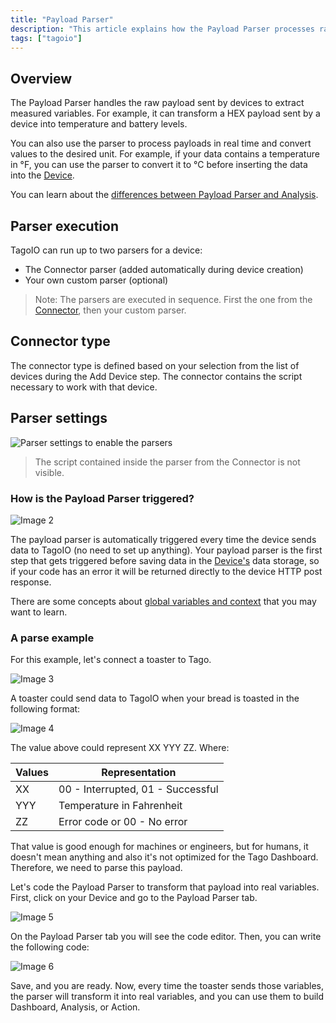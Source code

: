 ```yaml
---
title: "Payload Parser"
description: "This article explains how the Payload Parser processes raw device payloads to extract measured variables, convert units in real time, and how connector-defined and custom parsers are executed within TagoIO."
tags: ["tagoio"]
---
```

## Overview
The Payload Parser handles the raw payload sent by devices to extract measured variables. For example, it can transform a HEX payload sent by a device into temperature and battery levels.

You can also use the parser to process payloads in real time and convert values to the desired unit. For example, if your data contains a temperature in °F, you can use the parser to convert it to °C before inserting the data into the [Device](../devices/devices).

You can learn about the [differences between Payload Parser and Analysis](../payload-parser/payload-parser-overview).

## Parser execution
TagoIO can run up to two parsers for a device:
- The Connector parser (added automatically during device creation)
- Your own custom parser (optional)

> Note: The parsers are executed in sequence. First the one from the [Connector](../integrations/connector-overview), then your custom parser.

## Connector type
The connector type is defined based on your selection from the list of devices during the Add Device step. The connector contains the script necessary to work with that device.

## Parser settings
![Parser settings to enable the parsers](/docs_imagem/tagoio/payload-parser-2.png)

> The script contained inside the parser from the Connector is not visible.

### How is the Payload Parser triggered?
![Image 2](https://cdn.elev.io/file/uploads/VkSrjeSoWpdg7LeGdh2jKUEagxh0dd_cO83j6HUV_6s/rLSRChtkEt9fnM3pmE7dAq7M-e_bhGM35x0_4rFCzko/parser-DnE-zSM.gif)

The payload parser is automatically triggered every time the device sends data to TagoIO (no need to set up anything). Your payload parser is the first step that gets triggered before saving data in the [Device's](https://help.tago.io/portal/en/kb/articles/3-devices) data storage, so if your code has an error it will be returned directly to the device HTTP post response.

There are some concepts about [global variables and context](https://help.tago.io/portal/en/kb/articles/213-payload-parser-context-global-variables) that you may want to learn.

### A parse example

For this example, let's connect a toaster to Tago.

![Image 3](https://cdn.elev.io/file/uploads/qh72WgBv-E2Q3qO94VO2POz6QghyF6TOwT3t_PMEKX4/DzfK3p22YbQg5xPwkRQ76-yWpB60RXGOdIn73n7VRy8/comic-cartoon-toaster-vector-7023342-G8Y.jpg)

A toaster could send data to TagoIO when your bread is toasted in the following format:

![Image 4](https://cdn.elev.io/file/uploads/qh72WgBv-E2Q3qO94VO2POz6QghyF6TOwT3t_PMEKX4/AdQ1QYuEZgPYr5VZxjh8bdLxwJXu_7ecC-5hrh4ae28/1544036821426-yHM.png)

The value above could represent XX YYY ZZ. Where:

| Values | Representation |
| --- | --- |
| XX | 00 - Interrupted, 01 - Successful |
| YYY | Temperature in Fahrenheit |
| ZZ | Error code or 00 - No error |

That value is good enough for machines or engineers, but for humans, it doesn't mean anything and also it's not optimized for the Tago Dashboard. Therefore, we need to parse this payload.

Let's code the Payload Parser to transform that payload into real variables. First, click on your Device and go to the Payload Parser tab.

![Image 5](https://cdn.elev.io/file/uploads/qh72WgBv-E2Q3qO94VO2POz6QghyF6TOwT3t_PMEKX4/6VhCwGczNQLiKIef87SF36Comu_QEiAmMKwRZitby3g/Screen%20Shot%202018-12-05%20at%2016.29.43-WbU.png)

On the Payload Parser tab you will see the code editor. Then, you can write the following code:

![Image 6](https://cdn.elev.io/file/uploads/qh72WgBv-E2Q3qO94VO2POz6QghyF6TOwT3t_PMEKX4/jIzlwxy3EG9DNmceBbUZHynqsP1ah6VCG23B7fD2m9Y/1544035425383-V2U.png)

Save, and you are ready. Now, every time the toaster sends those variables, the parser will transform it into real variables, and you can use them to build Dashboard, Analysis, or Action.